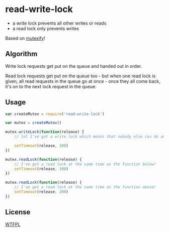 # read-write-lock

- a write lock prevents all other writes or reads
- a read lock only prevents writes

Based on [mutexify](https://github.com/mafintosh/mutexify)!

## Algorithm

Write lock requests get put on the queue and handed out in order.

Read lock requests get put on the queue too - but when one read lock is given, all read requests in the queue go at once - once they all come back, it's on to the next lock request in the queue.

## Usage

```js
var createMutex = require('read-write-lock')

var mutex = createMutex()

mutex.writeLock(function(release) {
	// lol I've got a write lock which means that nobody else can do anything

	setTimeout(release, 200)
})

mutex.readLock(function(release) {
	// I've got a read lock at the same time as the function below!
	setTimeout(release, 100)
})

mutex.readLock(function(release) {
	// I've got a read lock at the same time as the function above!
	setTimeout(release, 200)
})
```

## License

[WTFPL](http://wtfpl2.com)
